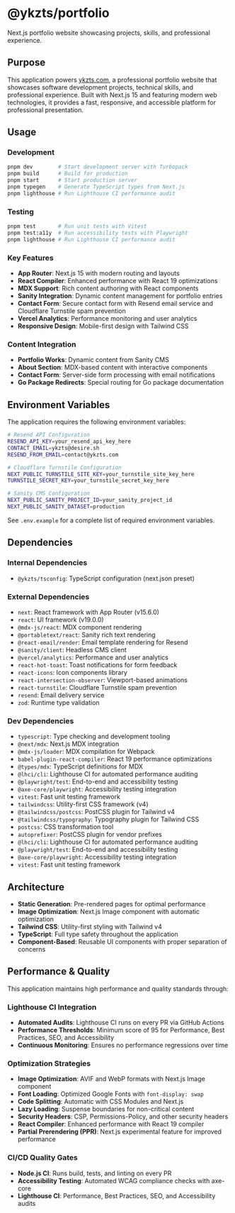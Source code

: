 # @ykzts/portfolio

Next.js portfolio website showcasing projects, skills, and professional experience.

## Purpose

This application powers [ykzts.com](https://ykzts.com/), a professional portfolio website that showcases software development projects, technical skills, and professional experience. Built with Next.js 15 and featuring modern web technologies, it provides a fast, responsive, and accessible platform for professional presentation.

## Usage

### Development

```bash
pnpm dev        # Start development server with Turbopack
pnpm build      # Build for production
pnpm start      # Start production server
pnpm typegen    # Generate TypeScript types from Next.js
pnpm lighthouse # Run Lighthouse CI performance audit
```

### Testing

```bash
pnpm test       # Run unit tests with Vitest
pnpm test:a11y  # Run accessibility tests with Playwright
pnpm lighthouse # Run Lighthouse CI performance audit
```

### Key Features

- **App Router**: Next.js 15 with modern routing and layouts
- **React Compiler**: Enhanced performance with React 19 optimizations
- **MDX Support**: Rich content authoring with React components
- **Sanity Integration**: Dynamic content management for portfolio entries
- **Contact Form**: Secure contact form with Resend email service and Cloudflare Turnstile spam prevention
- **Vercel Analytics**: Performance monitoring and user analytics
- **Responsive Design**: Mobile-first design with Tailwind CSS

### Content Integration

- **Portfolio Works**: Dynamic content from Sanity CMS
- **About Section**: MDX-based content with interactive components
- **Contact Form**: Server-side form processing with email notifications
- **Go Package Redirects**: Special routing for Go package documentation

## Environment Variables

The application requires the following environment variables:

```bash
# Resend API Configuration
RESEND_API_KEY=your_resend_api_key_here
CONTACT_EMAIL=ykzts@desire.sh
RESEND_FROM_EMAIL=contact@ykzts.com

# Cloudflare Turnstile Configuration
NEXT_PUBLIC_TURNSTILE_SITE_KEY=your_turnstile_site_key_here
TURNSTILE_SECRET_KEY=your_turnstile_secret_key_here

# Sanity CMS Configuration
NEXT_PUBLIC_SANITY_PROJECT_ID=your_sanity_project_id
NEXT_PUBLIC_SANITY_DATASET=production
```

See `.env.example` for a complete list of required environment variables.

## Dependencies

### Internal Dependencies
- `@ykzts/tsconfig`: TypeScript configuration (next.json preset)

### External Dependencies
- `next`: React framework with App Router (v15.6.0)
- `react`: UI framework (v19.0.0)
- `@mdx-js/react`: MDX component rendering
- `@portabletext/react`: Sanity rich text rendering
- `@react-email/render`: Email template rendering for Resend
- `@sanity/client`: Headless CMS client
- `@vercel/analytics`: Performance and user analytics
- `react-hot-toast`: Toast notifications for form feedback
- `react-icons`: Icon components library
- `react-intersection-observer`: Viewport-based animations
- `react-turnstile`: Cloudflare Turnstile spam prevention
- `resend`: Email delivery service
- `zod`: Runtime type validation

### Dev Dependencies
- `typescript`: Type checking and development tooling
- `@next/mdx`: Next.js MDX integration
- `@mdx-js/loader`: MDX compilation for Webpack
- `babel-plugin-react-compiler`: React 19 performance optimizations
- `@types/mdx`: TypeScript definitions for MDX
- `@lhci/cli`: Lighthouse CI for automated performance auditing
- `@playwright/test`: End-to-end and accessibility testing
- `@axe-core/playwright`: Accessibility testing integration
- `vitest`: Fast unit testing framework
- `tailwindcss`: Utility-first CSS framework (v4)
- `@tailwindcss/postcss`: PostCSS plugin for Tailwind v4
- `@tailwindcss/typography`: Typography plugin for Tailwind CSS
- `postcss`: CSS transformation tool
- `autoprefixer`: PostCSS plugin for vendor prefixes
- `@lhci/cli`: Lighthouse CI for automated performance auditing
- `@playwright/test`: End-to-end and accessibility testing
- `@axe-core/playwright`: Accessibility testing integration
- `vitest`: Fast unit testing framework

## Architecture

- **Static Generation**: Pre-rendered pages for optimal performance
- **Image Optimization**: Next.js Image component with automatic optimization
- **Tailwind CSS**: Utility-first styling with Tailwind v4
- **TypeScript**: Full type safety throughout the application
- **Component-Based**: Reusable UI components with proper separation of concerns

## Performance & Quality

This application maintains high performance and quality standards through:

### Lighthouse CI Integration
- **Automated Audits**: Lighthouse CI runs on every PR via GitHub Actions
- **Performance Thresholds**: Minimum score of 95 for Performance, Best Practices, SEO, and Accessibility
- **Continuous Monitoring**: Ensures no performance regressions over time

### Optimization Strategies
- **Image Optimization**: AVIF and WebP formats with Next.js Image component
- **Font Loading**: Optimized Google Fonts with `font-display: swap`
- **Code Splitting**: Automatic with CSS Modules and Next.js
- **Lazy Loading**: Suspense boundaries for non-critical content
- **Security Headers**: CSP, Permissions-Policy, and other security headers
- **React Compiler**: Enhanced performance with React 19 compiler
- **Partial Prerendering (PPR)**: Next.js experimental feature for improved performance

### CI/CD Quality Gates
- **Node.js CI**: Runs build, tests, and linting on every PR
- **Accessibility Testing**: Automated WCAG compliance checks with axe-core
- **Lighthouse CI**: Performance, Best Practices, SEO, and Accessibility audits
